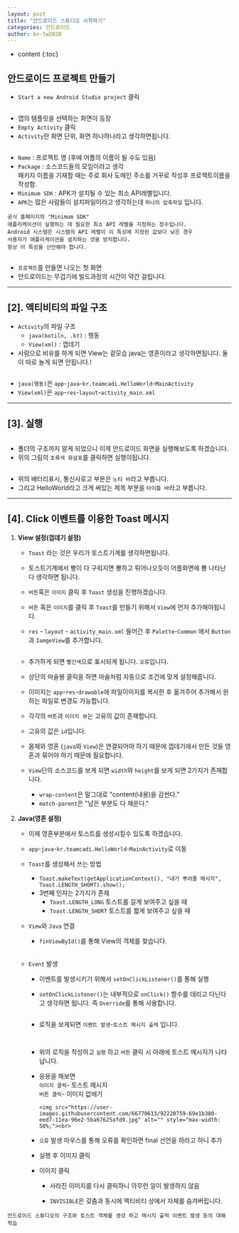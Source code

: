 ```yaml
---
layout: post
title: "안드로이드 스튜디오 시작하기"
categories: 안드로이드
author: bn-tw2020
---
```

* content
{:toc}





## 안드로이드 프로젝트 만들기

-   `Start a new Android Studio project` 클릭<br>

<img src="https://user-images.githubusercontent.com/66770613/92210656-1a48bb00-eeca-11ea-91eb-d1a064e0a64d.png" alt="" style="max-width: 50%;"><br>

-   앱의 템플릿을 선택하는 화면이 등장
-   `Empty Activity` 클릭
-   `Activity`란 화면 단위, 화면 하나하나라고 생각하면됩니다.<br>

<img src="https://user-images.githubusercontent.com/66770613/92211312-39941800-eecb-11ea-930a-7e3006ef950d.png" alt="" style="max-width: 50%;"><br>

-   `Name` : 프로젝트 명 (후에 어플의 이름이 될 수도 있음)
-   `Package` : 소스코드들의 모임이라고 생각<br/>패키지 이름을 기재할 때는 주로 회사 도메인 주소를 거꾸로 작성후 프로젝트이름을 작성함.
-   `Minimum SDK` : APK가 설치될 수 있는 최소 API레벨입니다.
-   `APK`는 많은 사람들이 설치파일이라고 생각하는데 `하나의 압축파일` 입니다.

```
공식 홈페이지의 "Minimum SDK"
애플리케이션이 실행하는 데 필요한 최소 API 레벨을 지정하는 정수입니다.
Android 시스템은 시스템의 API 레벨이 이 특성에 지정된 값보다 낮은 경우
사용자가 애플리케이션을 설치하는 것을 방지합니다.
항상 이 특성을 선언해야 합니다.
```

<img src="https://user-images.githubusercontent.com/66770613/92212191-8e845e00-eecc-11ea-8e3c-a3311634d881.jpg" alt="" style="max-width: 50%;"><br>

-   `프로젝트`를 만들면 나오는 첫 화면
-   안드로이드는 무겁기에 빌드과정의 시간이 약간 걸립니다.

---

## [2]. 액티비티의 파일 구조

-   `Activity`의 파일 구조
    -   `java(kotiln, .kt)` : 행동
    -   `View(xml)` : 껍데기
-   사람으로 비유를 하게 되면 View는 겉모습 java는 영혼이라고 생각하면됩니다. 둘이 따로 놀게 되면 안됩니다.!

<img src="https://user-images.githubusercontent.com/66770613/92212776-706b2d80-eecd-11ea-96e7-fc6667da04a0.jpg" alt="" style="max-width: 50%;"><br>

-   `java(행동)`은 `app`-`java`-`kr.teamcadi.HelloWorld`-`MainActivity`
-   `View(xml)`은 `app`-`res`-`layout`-`activity_main.xml`

---

## [3]. 실행

<img src="https://user-images.githubusercontent.com/66770613/92213124-fdae8200-eecd-11ea-8ec2-9dede91b90be.jpg" alt="" style="max-width: 50%;"><br>

-   폴더의 구조까지 알게 되었으니 이제 안드로이드 화면을 실행해보도록 하겠습니다.
-   위의 그림의 `초록색 화살표`를 클릭하면 실행이됩니다.

<img src="https://user-images.githubusercontent.com/66770613/92215531-e2447680-eecf-11ea-96ad-9a21806b18b0.jpg" alt="" style="max-width: 50%;"><br>

-   위의 배터리표시, 통신사로고 부분은 `노티 바`라고 부릅니다.
-   그리고 HelloWorld라고 크게 써있는 제목 부분을 `타이틀 바`라고 부릅니다.

---

## [4]. Click 이벤트를 이용한 Toast 메시지

1.  **View 설정(껍데기 설정)**

    - `Toast` 라는 것은 우리가 토스트기계를 생각하면됩니다.
    - 토스트기계에서 빵이 다 구워지면 뿅하고 튀어나오듯이 어플화면에 뿅 나타난다 생각하면 됩니다.
    - `버튼`혹은 `이미지` 클릭 후 `Toast` 생성을 진행하겠습니다.
    - `버튼` 혹은 `이미지`를 클릭 후 `Toast`를 만들기 위해서 `View`에 먼저 추가해야됩니다.
    - `res` - `layout` - `activity_main.xml` 들어간 후 `Palette`-`Common` 에서 `Button`과 `IamgeView`를 추가합니다.

        <img src="https://user-images.githubusercontent.com/66770613/92216022-acec5880-eed0-11ea-942a-c7dc9370bc8c.jpg" alt="" style="max-width: 50%;"><br>

    - 추가하게 되면 `빨간색`으로 표시되게 됩니다. `오류`입니다.<br>
      <img src="https://user-images.githubusercontent.com/66770613/92216184-f0df5d80-eed0-11ea-9502-4851454e9f3b.jpg" alt="" style="max-width: 50%;"><br>
    - 상단의 마술봉 클릭을 하면 마술처럼 자동으로 조건에 맞게 설정해줍니다.
    - 이미지는 `app`-`res`-`drawable`에 파일이미지를 복사한 후 옮겨주어 추가해서 원하는 파일로 변경도 가능합니다.

    - 각각의 `버튼`과 `이미지 뷰`는 고유의 값이 존재합니다.
    - 고유의 값은 `id`입니다.
    - 몸체와 영혼 (`java`와 `View`)은 연결되어야 하기 때문에 껍데기에서 만든 것들 영혼과 묶어야 하기 때문에 필요합니다.<br/>
      <img src="https://user-images.githubusercontent.com/66770613/92216986-06a15280-eed2-11ea-8bf1-fc2645a91979.jpg" alt="" style="max-width: 50%;"><br>

    - `View`단의 소스코드를 보게 되면 `width`와 `height`를 보게 되면 2가지가 존재합니다.
        - `wrap-content`은 말그대로 "content(내용)을 감싼다."
        - `match-parent`은 "남은 부분도 다 채운다."

2.  **Java(영혼 설정)**

    -   이제 영혼부분에서 토스트를 생성시킬수 있도록 하겠습니다.
    -   `app`-`java`-`kr.teamcadi.HelloWorld`-`MainActivity`로 이동
    -   `Toast`를 생성해서 쓰는 방법

        - `Toast.makeText(getApplicationContext(), "내가 뿌려줄 메시지", Toast.LENGTH_SHORT).show();`
        - 3번째 인자는 2가지가 존재
            - `Toast.LENGTH_LONG` 토스트를 길게 보여주고 싶을 때
            - `Toast.LENGTH_SHORT` 토스트를 짧게 보여주고 싶을 때

    -   `View`와 `Java` 연결

        - `finViewById()`를 통해 View의 객체를 찾습니다.<br>
          <img src="https://user-images.githubusercontent.com/66770613/92218804-9d6f0e80-eed4-11ea-98bb-3cf4a2ed0006.jpg" alt="" style="max-width: 50%;"><br>

    -   `Event` 발생

        -   이벤트를 발생시키기 위해서 `setOnClickListener()`를 통해 실행
        -   `setOnClickListener()`는 내부적으로 `onClick()` 함수를 데리고 다닌다고 생각하면 됩니다. 즉 `Override`를 통해 사용합니다.

            <img src="https://user-images.githubusercontent.com/66770613/92219171-2ab26300-eed5-11ea-9a96-2a8ac86f4d5b.jpg" alt="" style="max-width: 50%;"><br>

        -   로직을 보게되면 `이벤트 발생`-`토스트 메시지 출력` 입니다.

            <img src="https://user-images.githubusercontent.com/66770613/92219476-94327180-eed5-11ea-8466-f6fb0eafb99b.jpg" alt="" style="max-width: 50%;"><br>

            <img src="https://user-images.githubusercontent.com/66770613/92220249-ae208400-eed6-11ea-9d99-038c97e2a472.jpg" alt="" style="max-width: 50%;"><br>

        -   위의 로직을 작성하고 `실행` 하고 `버튼` 클릭 시 아래에 토스트 메시지가 나타납니다.

        -   응용을 해보면<br>
            `이미지 클릭`- 토스트 메시지<br>
            `버튼 클릭`- 이미지 없애기<br>

                <img src="https://user-images.githubusercontent.com/66770613/92220759-69e1b380-eed7-11ea-96e2-5ba67625afd9.jpg" alt="" style="max-width: 50%;"><br>

        -   `오류` 발생 마우스를 통해 오류를 확인하면 final 선언을 하라고 하니 추가<br>
            <img src="https://user-images.githubusercontent.com/66770613/92220941-a7464100-eed7-11ea-863c-6a94033b2ecd.jpg" alt="" style="max-width: 50%;"><br>

        -   실행 후 이미지 클릭<br>
            <img src="https://user-images.githubusercontent.com/66770613/92221905-25571780-eed9-11ea-9ed1-f28fa2ef38ad.jpg" alt="" style="max-width: 50%;"><br>
        -   이미지 클릭<br>
            <img src="https://user-images.githubusercontent.com/66770613/92222058-60f1e180-eed9-11ea-8062-f45189293993.jpg" alt="" style="max-width: 50%;"><br>

            - 사라진 이미지를 다시 클릭하니 아무런 일이 발생하지 않음

            - `INVISIBLE`은 갖춤과 동시에 액티비티 상에서 자체를 숨겨버립니다.

```
안드로이드 스튜디오의 구조와 토스트 객체를 생성 하고 메시지 출력 이벤트 발생 등의 대해 학습
```
